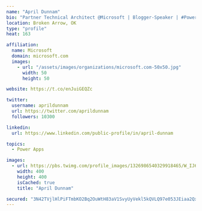 ```yaml
---
name: "April Dunnam"
bio: "Partner Technical Architect @Microsoft | Blogger-Speaker | #PowerApps, #PowerAutomate, #Office365, #SharePoint | #WIT | #Karaoke Queen"
location: Broken Arrow, OK
type: "profile"
heat: 163

affiliation:
  name: Microsoft
  domain: microsoft.com
  images:
    - url: "/assets/images/organizations/microsoft.com-50x50.jpg"
      width: 50
      height: 50

website: https://t.co/enJuiGEQZc

twitter:
  username: aprildunnam
  url: https://twitter.com/aprildunnam
  followers: 10300

linkedin:
  url: https://www.linkedin.com/public-profile/in/april-dunnam

topics:
  - Power Apps

images:
  - url: https://pbs.twimg.com/profile_images/1326986540329918465/W_IJ6Ih2_400x400.jpg
    width: 400
    height: 400
    isCached: true
    title: "April Dunnam"

secured: "3N42TVjlHlPiFTmbKO2Bq2OuWtH83aV1SvyUyVekl5kQVLQ97e053JEiaa2QxqSQYotOPv/04XSqudwGUT4F5L8YPtghkqnlauohENy63S9iIOhwjJ9fsv9QkAKqvCw3xVlIiYsaRInXy+ahUb3F++47VYuv/Fwe5cx+UzaEDx3I05u/gZPY8/prMNbi+e1UJdp+rEOl0Ock80aM/SLdSHn/0LHPi8v8PBVvc2ke/GvwBENa6XQ3Pd1AUCXJfpgwBOX/+1POdKFLC6sTdCijEK6fCTg5zPZIL61cLEcxXpAaSs3bEuh7dq3uh/Cxngfa/jm6FZc6y21NguL3ZatFtzkuAv7o3kNfhMkaeYREdV9FiT/9H2rFqS/ne2WqnK56X4MlQbqqDWR/t7+6YgD+coD9ohfU0rJI69Ayl401y0E=;/TZb1b/69cz7PvKHuEGoDg=="
---
```


